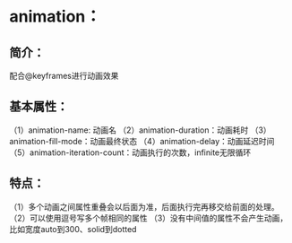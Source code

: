 # animation：
## 简介：
配合@keyframes进行动画效果
## 基本属性：
（1）animation-name: 动画名
（2）animation-duration：动画耗时
（3）animation-fill-mode：动画最终状态
（4）animation-delay：动画延迟时间
（5）animation-iteration-count：动画执行的次数，infinite无限循环
## 特点：
（1）多个动画之间属性重叠会以后面为准，后面执行完再移交给前面的处理。
（2）可以使用逗号写多个帧相同的属性
（3）没有中间值的属性不会产生动画，比如宽度auto到300、solid到dotted
